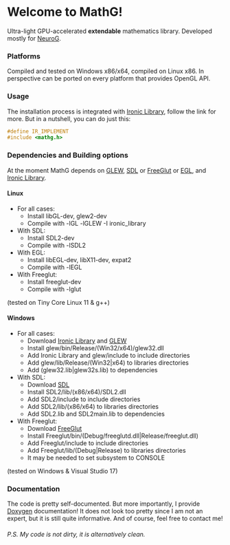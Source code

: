 # Welcome to MathG!
Ultra-light GPU-accelerated **extendable** mathematics library. Developed mostly for [NeuroG](https://github.com/Meta-chan/NeuroG).

### Platforms
Compiled and tested on Windows x86/x64, compiled on Linux x86. In perspective can be ported on every platform that provides OpenGL API.

### Usage
The installation process is integrated with [Ironic Library](https://github.com/Meta-chan/ironic_library), follow the link for more. But in a nutshell, you can do just this:
```c++
#define IR_IMPLEMENT
#include <mathg.h>
```

### Dependencies and Building options
At the moment MathG depends on [GLEW](http://glew.sourceforge.net), [SDL](https://www.libsdl.org) or [FreeGlut](http://freeglut.sourceforge.net) or [EGL](https://www.khronos.org/egl/), and [Ironic Library](https://github.com/Meta-chan/ironic_library).

#### Linux
 - For all cases:
   - Install libGL-dev, glew2-dev
   - Compile with -lGL -lGLEW -I ironic_library
 - With SDL:
   - Install SDL2-dev
   - Compile with -lSDL2
 - With EGL:
   - Install libEGL-dev, libX11-dev, expat2
   - Compile with -lEGL
 - With Freeglut:
   - Install freeglut-dev
   - Compile with -lglut

 (tested on Tiny Core Linux 11 & g++)

#### Windows
 - For all cases:
   - Download [Ironic Library](https://github.com/Meta-chan/ironic_library) and [GLEW](http://glew.sourceforge.net)
   - Install glew/bin/Release/(Win32/x64)/glew32.dll
   - Add Ironic Library and glew/include to include directories
   - Add glew/lib/Release/(Win32|x64) to libraries directories
   - Add (glew32.lib|glew32s.lib) to dependencies
 - With SDL:
   - Download [SDL](https://www.libsdl.org)
   - Install SDL2/lib/(x86/x64)/SDL2.dll
   - Add SDL2/include to include directories
   - Add SDL2/lib/(x86/x64) to libraries directories
   - Add SDL2.lib and SDL2main.lib to dependencies
 - With Freeglut:
   - Download [FreeGlut](http://freeglut.sourceforge.net)
   - Install Freeglut/bin/(Debug/freeglutd.dll|Release/freeglut.dll)
   - Add Freeglut/include to include directories
   - Add Freeglut/lib/(Debug|Release) to libraries directories
   - It may be needed to set subsystem to CONSOLE

 (tested on Windows & Visual Studio 17)

### Documentation
The code is pretty self-documented. But more importantly, I provide [Doxygen](https://www.doxygen.nl/manual/starting.html) documentation! It does not look too pretty since I am not an expert, but it is still quite informative. And of course, feel free to contact me!

###### P.S. My code is not dirty, it is alternatively clean.